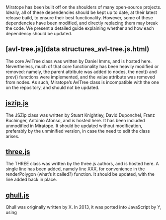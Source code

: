 Miratope has been built off on the shoulders of many open-source projects. Ideally, all of these dependencies should be kept up to date, at their latest release build, to ensure their best functionality. However, some of these dependencies have been modified, and directly replacing them may break the code. We present a detailed guide explaining whether and how each dependency should be updated.

## [avl-tree.js](data structures_avl-tree.js.html)

The core AvlTree class was written by Daniel Imms, and is hosted here. Nevertheless, much of that core functionality has been heavily modified or removed: namely, the parent attribute was added to nodes, the next() and prev() functions were implemented, and the value attribute was removed from nodes. As such, Miratope’s AvlTree class is incompatible with the one on the repository, and should not be updated.

## [jszip.js](importing_jszip.js.html)

The JSZip class was written by Stuart Knightley, David Duponchel, Franz Buchinger, António Afonso, and is hosted here. It has been included unmodified in Miratope. It should be updated without modification, preferably by the unminified version, in case the need to edit the class arises.

## [three.js](rendering_three.js.html)

The THREE class was written by the three.js authors, and is hosted here. A single line has been added, namely line XXX, for convenience in the renderPolygon (what’s it called?) function. It should be updated, with the line added back in place. 

## [qhull.js](qhull_qhull.js.html)

Qhull was originally written by X. In 2013, it was ported into JavaScript by Y, using